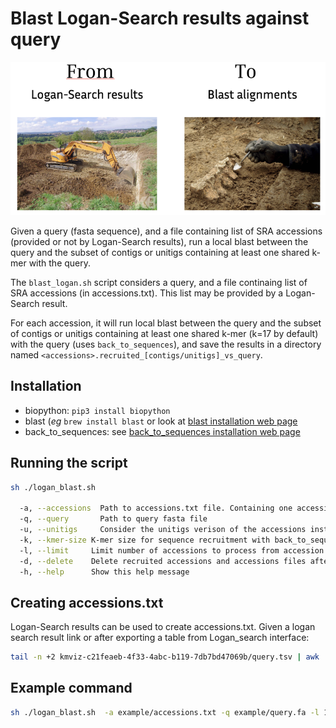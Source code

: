 # Blast Logan-Search results against query

![image](./assets/blast_logan_search_results.png)


Given a query (fasta sequence), and a file containing list of SRA accessions (provided or not by Logan-Search results), run a local blast between the query and the subset of contigs or unitigs containing at least one shared k-mer with the query.


The `blast_logan.sh` script considers a query, and a file continaing list of SRA accessions (in accessions.txt). This list may be provided by a Logan-Search result.

For each accession, it will run local blast between the query and the subset of contigs or unitigs containing at least one shared k-mer (k=17 by default) with the query (uses `back_to_sequences`), and save the results in a directory named `<accessions>.recruited_[contigs/unitigs]_vs_query`.

## Installation 
- biopython: `pip3 install biopython`
- blast (*eg* `brew install blast` or look at [blast installation web page](https://ftp.ncbi.nlm.nih.gov/blast/executables/blast+/LATEST/)
- back_to_sequences: see [back_to_sequences installation web page](https://b2s-doc.readthedocs.io/en/latest/usage.html#installation])

## Running the script

```bash
sh ./logan_blast.sh 

  -a, --accessions  Path to accessions.txt file. Containing one accession per line)
  -q, --query       Path to query fasta file
  -u, --unitigs     Consider the unitigs verison of the accessions instead of contigs
  -k, --kmer-size K-mer size for sequence recruitment with back_to_sequences (default: 17)
  -l, --limit     Limit number of accessions to process from accession file (default: no limit)
  -d, --delete    Delete recruited accessions and accessions files after processing (default: keep all files)
  -h, --help      Show this help message
```

## Creating accessions.txt
Logan-Search results can be used to create accessions.txt. Given a logan search result link or after exporting a table from Logan_search interface:

```bash
tail -n +2 kmviz-c21feaeb-4f33-4abc-b119-7db7bd47069b/query.tsv | awk '{print $1}' | tr -d "\"" > accessions.txt
```

## Example command

```bash
sh ./logan_blast.sh  -a example/accessions.txt -q example/query.fa -l 10 -k 27 -u
```